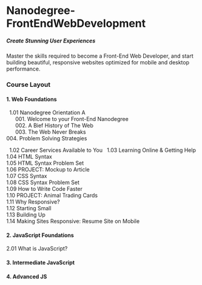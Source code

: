 # Nanodegree-FrontEndWebDevelopment
##### Create Stunning User Experiences
Master the skills required to become a Front-End Web Developer, and start building beautiful, responsive websites optimized for mobile and desktop performance.



### Course Layout

#### 1. Web Foundations
   1.01 Nanodegree Orientation A    
       001. Welcome to your Front-End Nanodegree    
       002. A Bief History of The Web   
       003. The Web Never Breaks   
       004. Problem Solving Strategies   
            
   1.02 Career Services Available to You   
   1.03 Learning Online & Getting Help   
   1.04 HTML Syntax   
   1.05 HTML Syntax Problem Set   
   1.06 PROJECT: Mockup to Article   
   1.07 CSS Syntax   
   1.08 CSS Syntax Problem Set   
   1.09 How to Write Code Faster   
   1.10 PROJECT: Animal Trading Cards   
   1.11 Why Responsive?   
   1.12 Starting Small   
   1.13 Building Up   
   1.14 Making Sites Responsive: Resume Site on Mobile   
  
#### 2. JavaScript Foundations
  2.01 What is JavaScript?
#### 3. Intermediate JavaScript
#### 4. Advanced JS
